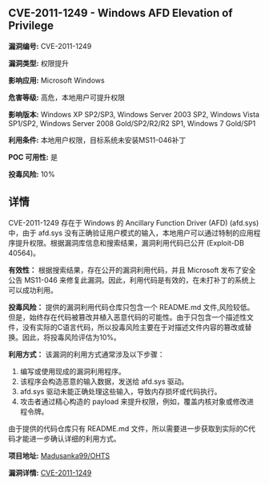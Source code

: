 ## CVE-2011-1249 - Windows AFD Elevation of Privilege

**漏洞编号:** CVE-2011-1249

**漏洞类型:** 权限提升

**影响应用:** Microsoft Windows

**危害等级:** 高危，本地用户可提升权限

**影响版本:** Windows XP SP2/SP3, Windows Server 2003 SP2, Windows Vista SP1/SP2, Windows Server 2008 Gold/SP2/R2/R2 SP1, Windows 7 Gold/SP1

**利用条件:** 本地用户权限，目标系统未安装MS11-046补丁

**POC 可用性:** 是

**投毒风险:** 10%

## 详情

CVE-2011-1249 存在于 Windows 的 Ancillary Function Driver (AFD) (afd.sys) 中，由于 afd.sys 没有正确验证用户模式的输入，本地用户可以通过特制的应用程序提升权限。根据漏洞库信息和搜索结果，漏洞利用代码已公开 (Exploit-DB 40564)。

**有效性：**
根据搜索结果，存在公开的漏洞利用代码，并且 Microsoft 发布了安全公告 MS11-046 来修复此漏洞。因此，利用代码是有效的，在未打补丁的系统上可以成功利用。

**投毒风险：**
提供的漏洞利用代码仓库只包含一个 README.md 文件,风险较低。但是，始终存在代码被篡改并植入恶意代码的可能性。由于只包含一个描述性文件，没有实际的C语言代码，所以投毒风险主要在于对描述文件内容的篡改或替换。因此，将投毒风险评估为10%。

**利用方式：**
该漏洞的利用方式通常涉及以下步骤：
1.  编写或使用现成的漏洞利用程序。
2.  该程序会构造恶意的输入数据，发送给 afd.sys 驱动。
3.  afd.sys 驱动未能正确处理这些输入，导致内存损坏或代码执行。
4.  攻击者通过精心构造的 payload 来提升权限，例如，覆盖内核对象或修改进程令牌。

由于提供的代码仓库只有 README.md 文件，所以需要进一步获取到实际的C代码才能进一步确认详细的利用方式。

**项目地址:** [Madusanka99/OHTS](https://github.com/Madusanka99/OHTS)

**漏洞详情:** [CVE-2011-1249](https://nvd.nist.gov/vuln/detail/CVE-2011-1249)